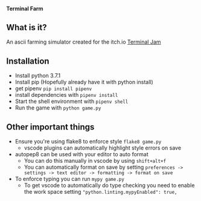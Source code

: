 #### Terminal Farm

## What is it?
An ascii farming simulator created for the itch.io [Terminal Jam](https://itch.io/jam/terminal-jam)

## Installation
* Install python 3.7.1
* Install pip (Hopefully already have it with python install)
* get pipenv `pip install pipenv`
* install dependencies with `pipenv install`
* Start the shell environment with `pipenv shell`
* Run the game with `python game.py`

## Other important things
* Ensure you're using flake8 to enforce style `flake8 game.py`
    * vscode plugins can automatically highlight style errors on save
* autopep8 can be used with your editor to auto format
    * You can do this manually in vscode by using `shift+alt+f`
    * You can automatically format on save by setting `preferences -> settings -> text editor -> formatting -> format on save`
* To enforce typing you can run `mypy game.py`
    * To get vscode to automatically do type checking you need to enable the work space setting `"python.linting.mypyEnabled": true,`
